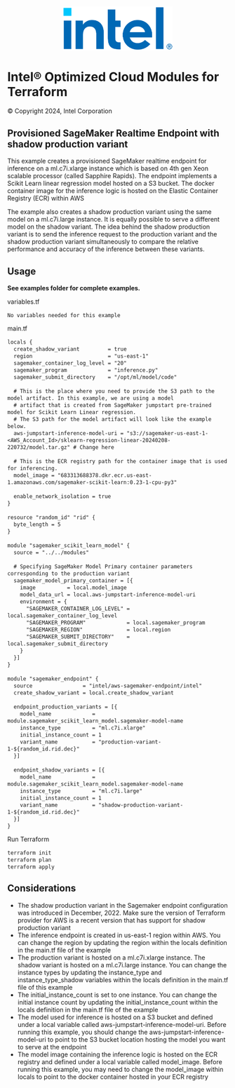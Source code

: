 <p align="center">
  <img src="https://github.com/intel/terraform-intel-aws-sagemaker-endpoint/blob/main/images/logo-classicblue-800px.png?raw=true" alt="Intel Logo" width="250"/>
</p>

# Intel® Optimized Cloud Modules for Terraform

© Copyright 2024, Intel Corporation

## Provisioned SageMaker Realtime Endpoint with shadow production variant

This example creates a provisioned SageMaker realtime endpoint for inference on a ml.c7i.xlarge instance which is based on 4th gen Xeon scalable processor (called Sapphire Rapids). The endpoint implements a Scikit Learn linear regression model hosted on a S3 bucket. The docker container image for the inference logic is hosted on the Elastic Container Registry (ECR) within AWS

The example also creates a shadow production variant using the same model on a ml.c7i.large instance. It is equally possible to serve a different model on the shadow variant. The idea behind the shadow production variant is to send the inference request to the production variant and the shadow production variant simultaneously to compare the relative performance and accuracy of the inference between these variants.

## Usage

**See examples folder for complete examples.**

variables.tf

```hcl
No variables needed for this example
```
main.tf
```hcl
locals {
  create_shadow_variant         = true
  region                        = "us-east-1"
  sagemaker_container_log_level = "20"
  sagemaker_program             = "inference.py"
  sagemaker_submit_directory    = "/opt/ml/model/code"

  # This is the place where you need to provide the S3 path to the model artifact. In this example, we are using a model
  # artifact that is created from SageMaker jumpstart pre-trained model for Scikit Learn Linear regression.
  # The S3 path for the model artifact will look like the example below.
  aws-jumpstart-inference-model-uri = "s3://sagemaker-us-east-1-<AWS_Account_Id>/sklearn-regression-linear-20240208-220732/model.tar.gz" # Change here

  # This is the ECR registry path for the container image that is used for inferencing.
  model_image = "683313688378.dkr.ecr.us-east-1.amazonaws.com/sagemaker-scikit-learn:0.23-1-cpu-py3"

  enable_network_isolation = true
}

resource "random_id" "rid" {
  byte_length = 5
}

module "sagemaker_scikit_learn_model" {
  source = "../../modules"

  # Specifying SageMaker Model Primary container parameters corresponding to the production variant
  sagemaker_model_primary_container = [{
    image          = local.model_image
    model_data_url = local.aws-jumpstart-inference-model-uri
    environment = {
      "SAGEMAKER_CONTAINER_LOG_LEVEL" = local.sagemaker_container_log_level
      "SAGEMAKER_PROGRAM"             = local.sagemaker_program
      "SAGEMAKER_REGION"              = local.region
      "SAGEMAKER_SUBMIT_DIRECTORY"    = local.sagemaker_submit_directory
    }
  }]
}

module "sagemaker_endpoint" {
  source                = "intel/aws-sagemaker-endpoint/intel"
  create_shadow_variant = local.create_shadow_variant

  endpoint_production_variants = [{
    model_name             = module.sagemaker_scikit_learn_model.sagemaker-model-name
    instance_type          = "ml.c7i.xlarge"
    initial_instance_count = 1
    variant_name           = "production-variant-1-${random_id.rid.dec}"
  }]

  endpoint_shadow_variants = [{
    model_name             = module.sagemaker_scikit_learn_model.sagemaker-model-name
    instance_type          = "ml.c7i.large"
    initial_instance_count = 1
    variant_name           = "shadow-production-variant-1-${random_id.rid.dec}"
  }]
}
```

Run Terraform

```hcl
terraform init  
terraform plan
terraform apply 
```
## Considerations
- The shadow production variant in the Sagemaker endpoint configuration was introduced in December, 2022. Make sure the version of Terraform provider for AWS is a recent version that has support for shadow production variant
- The inference endpoint is created in us-east-1 region within AWS. You can change the region by updating the region within the locals definition in the main.tf file of the example
- The production variant is hosted on a ml.c7i.xlarge instance. The shadow variant is hosted on a ml.c7i.large instance. You can change the instance types by updating the instance_type and instance_type_shadow variables within the locals definition in the main.tf file of this example
- The initial_instance_count is set to one instance. You can change the initial instance count by updating the initial_instance_count within the locals definition in the main.tf file of the example
- The model used for inference is hosted on a S3 bucket and defined under a local variable called aws-jumpstart-inference-model-uri. Before running this example, you should change the aws-jumpstart-inference-model-uri to point to the S3 bucket location hosting the model you want to serve at the endpoint
- The model image containing the inference logic is hosted on the ECR registry and defined under a local variable called model_image. Before running this example, you may need to change the model_image within locals to point to the docker container hosted in your ECR registry